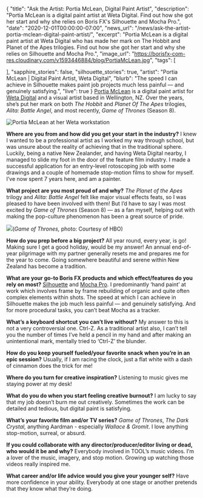 {
  "title": "Ask the Artist: Portia McLean, Digital Paint Artist",
  "description": "Portia McLean is a digital paint artist at Weta Digital. Find out how she got her start and why she relies on Boris FX's Silhouette and Mocha Pro.",
  "date": "2020-12-01T00:00:00-07:00",
  "news_url": "/news/ask-the-artist-portia-mclean-digital-paint-artist/",
  "excerpt": "Portia McLean is a digital paint artist at Weta Digital who has made her mark on The Hobbit and Planet of the Apes trilogies. Find out how she got her start and why she relies on Silhouette and Mocha Pro.",
  "image_url": "https://borisfx-com-res.cloudinary.com/v1593446884/blog/PortiaMcLean.jpg",
  "tags": [

  ],
  "sapphire_stories": false,
  "silhouette_stories": true,
  "artist": "Portia McLean | Digital Paint Artist, Weta Digital",
  "blurb": "The speed I can achieve in Silhouette makes paint job projects much less painful — and genuinely satisfying.",
  "live": true
}
<a href="https://www.imdb.com/name/nm8263263/ " target="blank">Portia McLean</a> is a digital paint artist for <a href="https://www.wetafx.co.nz/" target="blank">Weta Digital</a> and a visual artist based in Wellington, NZ. Over the years, she’s put her mark on both _The Hobbit_ and _Planet Of The Apes_ trilogies, _Alita: Battle Angel_, and most recently, _Game of Thrones_ (Season 8). 

![Portia McLean at her Weta workstation](https://borisfx-com-res.cloudinary.com/image/upload/v1593446884/blog/PortiaMcLean.jpg "Portia McLean ")

**Where are you from and how did you get your start in the industry?** I knew I wanted to be a professional artist as I worked my way through school, but was unsure about the reality of achieving that in the traditional sphere. Luckily, being a native New Zealander, and having Weta Digital nearby, I managed to slide my foot in the door of the feature film industry. I made a successful application for an entry-level rotoscoping job with some drawings and a couple of homemade stop-motion films to show for myself. I’ve now spent 7 years here, and am a painter.

**What project are you most proud of and why?** _The Planet of the Apes_ trilogy and _Alita: Battle Angel_ felt like major visual effects feats, so I was pleased to have been involved with them! But I’d have to say I was most excited by _Game of Thrones_ (Season 8) — as a fan myself, helping out with making the pop-culture phenomenon has been a great source of pride.

![](https://borisfx-com-res.cloudinary.com/image/upload/v1607360804/blog/got_season8_HBO.jpg)(_Game of Thrones,_ photo: Courtesy of HBO)

**How do you prep before a big project?** All year round, every year, is go! Making sure I get a good holiday, would be my answer! An annual end-of-year pilgrimage with my partner generally resets me and prepares me for the year to come. Going somewhere beautiful and serene within New Zealand has become a tradition.

**What are your go-to Boris FX products and which effect/features do you rely on most?** [Silhouette](https://borisfx.com/products/silhouette/?collection=silhouette&product=silhouette) and [Mocha Pro](https://borisfx.com/products/mocha-pro/). I predominantly ‘hand paint’ at work which involves frame by frame rebuilding of organic and quite often complex elements within shots. The speed at which I can achieve in Silhouette makes the job much less painful — and genuinely satisfying. And for more procedural tasks, you can’t beat Mocha as a tracker.

**What’s a keyboard shortcut you can’t live without?** My answer to this is not a very controversial one. Ctrl-Z. As a traditional artist also, I can’t tell you the number of times I’ve held a pencil in my hand and after making an unintentional mark, mentally tried to ‘Ctrl-Z’ the blunder.

**How do you keep yourself fueled/your favorite snack when you’re in an epic session?** Usually, if I am racing the clock, just a flat white with a dash of cinnamon does the trick for me!

**Where do you turn for creative inspiration?** Listening to music gives me staying power at my desk!

**What do you do when you start feeling creative burnout?** I am lucky to say that my job doesn’t burn me out creatively. Sometimes the work can be detailed and tedious, but digital paint is satisfying.

**What’s your favorite film and/or TV series?** _Game of Thrones_, _The Dark Crystal,_ anything Aardman - especially _Wallace & Gromit_. I love anything stop-motion, surreal, or absurd.

**If you could collaborate with any director/producer/editor living or dead, who would it be and why?** Everybody involved in TOOL’s music videos. I’m a lover of the music, imagery, and stop motion. Growing up watching those videos really inspired me.

**What career and/or life advice would you give your younger self?** Have more confidence in your ability. Everybody at one stage or another pretends that they know what they’re doing.